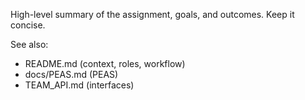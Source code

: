 High-level summary of the assignment, goals, and outcomes. Keep it concise.

See also:
- README.md (context, roles, workflow)
- docs/PEAS.md (PEAS)
- TEAM_API.md (interfaces)
